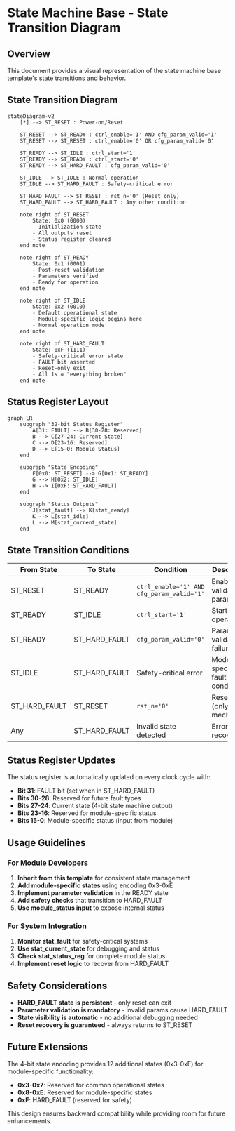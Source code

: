 # State Machine Base - State Transition Diagram

## Overview

This document provides a visual representation of the state machine base template's state transitions and behavior.

## State Transition Diagram

```mermaid
stateDiagram-v2
    [*] --> ST_RESET : Power-on/Reset
    
    ST_RESET --> ST_READY : ctrl_enable='1' AND cfg_param_valid='1'
    ST_RESET --> ST_RESET : ctrl_enable='0' OR cfg_param_valid='0'
    
    ST_READY --> ST_IDLE : ctrl_start='1'
    ST_READY --> ST_READY : ctrl_start='0'
    ST_READY --> ST_HARD_FAULT : cfg_param_valid='0'
    
    ST_IDLE --> ST_IDLE : Normal operation
    ST_IDLE --> ST_HARD_FAULT : Safety-critical error
    
    ST_HARD_FAULT --> ST_RESET : rst_n='0' (Reset only)
    ST_HARD_FAULT --> ST_HARD_FAULT : Any other condition
    
    note right of ST_RESET
        State: 0x0 (0000)
        - Initialization state
        - All outputs reset
        - Status register cleared
    end note
    
    note right of ST_READY
        State: 0x1 (0001)
        - Post-reset validation
        - Parameters verified
        - Ready for operation
    end note
    
    note right of ST_IDLE
        State: 0x2 (0010)
        - Default operational state
        - Module-specific logic begins here
        - Normal operation mode
    end note
    
    note right of ST_HARD_FAULT
        State: 0xF (1111)
        - Safety-critical error state
        - FAULT bit asserted
        - Reset-only exit
        - All 1s = "everything broken"
    end note
```

## Status Register Layout

```mermaid
graph LR
    subgraph "32-bit Status Register"
        A[31: FAULT] --> B[30-28: Reserved]
        B --> C[27-24: Current State]
        C --> D[23-16: Reserved]
        D --> E[15-0: Module Status]
    end
    
    subgraph "State Encoding"
        F[0x0: ST_RESET] --> G[0x1: ST_READY]
        G --> H[0x2: ST_IDLE]
        H --> I[0xF: ST_HARD_FAULT]
    end
    
    subgraph "Status Outputs"
        J[stat_fault] --> K[stat_ready]
        K --> L[stat_idle]
        L --> M[stat_current_state]
    end
```

## State Transition Conditions

| From State | To State | Condition | Description |
|------------|----------|-----------|-------------|
| ST_RESET | ST_READY | `ctrl_enable='1' AND cfg_param_valid='1'` | Enable and validate parameters |
| ST_READY | ST_IDLE | `ctrl_start='1'` | Start operation |
| ST_READY | ST_HARD_FAULT | `cfg_param_valid='0'` | Parameter validation failure |
| ST_IDLE | ST_HARD_FAULT | Safety-critical error | Module-specific fault condition |
| ST_HARD_FAULT | ST_RESET | `rst_n='0'` | Reset signal (only exit mechanism) |
| Any | ST_HARD_FAULT | Invalid state detected | Error recovery |

## Status Register Updates

The status register is automatically updated on every clock cycle with:

- **Bit 31**: FAULT bit (set when in ST_HARD_FAULT)
- **Bits 30-28**: Reserved for future fault types
- **Bits 27-24**: Current state (4-bit state machine output)
- **Bits 23-16**: Reserved for module-specific status
- **Bits 15-0**: Module-specific status (input from module)

## Usage Guidelines

### For Module Developers

1. **Inherit from this template** for consistent state management
2. **Add module-specific states** using encoding 0x3-0xE
3. **Implement parameter validation** in the READY state
4. **Add safety checks** that transition to HARD_FAULT
5. **Use module_status input** to expose internal status

### For System Integration

1. **Monitor stat_fault** for safety-critical systems
2. **Use stat_current_state** for debugging and status
3. **Check stat_status_reg** for complete module status
4. **Implement reset logic** to recover from HARD_FAULT

## Safety Considerations

- **HARD_FAULT state is persistent** - only reset can exit
- **Parameter validation is mandatory** - invalid params cause HARD_FAULT
- **State visibility is automatic** - no additional debugging needed
- **Reset recovery is guaranteed** - always returns to ST_RESET

## Future Extensions

The 4-bit state encoding provides 12 additional states (0x3-0xE) for module-specific functionality:

- **0x3-0x7**: Reserved for common operational states
- **0x8-0xE**: Reserved for module-specific states
- **0xF**: HARD_FAULT (reserved for safety)

This design ensures backward compatibility while providing room for future enhancements.